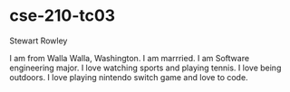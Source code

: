 # cse-210-tc03

Stewart Rowley

I am from Walla Walla, Washington. I am marrried. I am Software engineering major.
I love watching sports and playing tennis. I love being outdoors. 
I love playing nintendo switch game and love to code. 